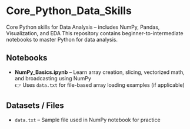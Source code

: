 # Core_Python_Data_Skills
Core Python skills for Data Analysis – includes NumPy, Pandas, Visualization, and EDA
This repository contains beginner-to-intermediate notebooks to master Python for data analysis.

## Notebooks

- **NumPy_Basics.ipynb** – Learn array creation, slicing, vectorized math, and broadcasting using NumPy  
  👉 Uses `data.txt` for file-based array loading examples (if applicable)

## Datasets / Files

- `data.txt` – Sample file used in NumPy notebook for practice
